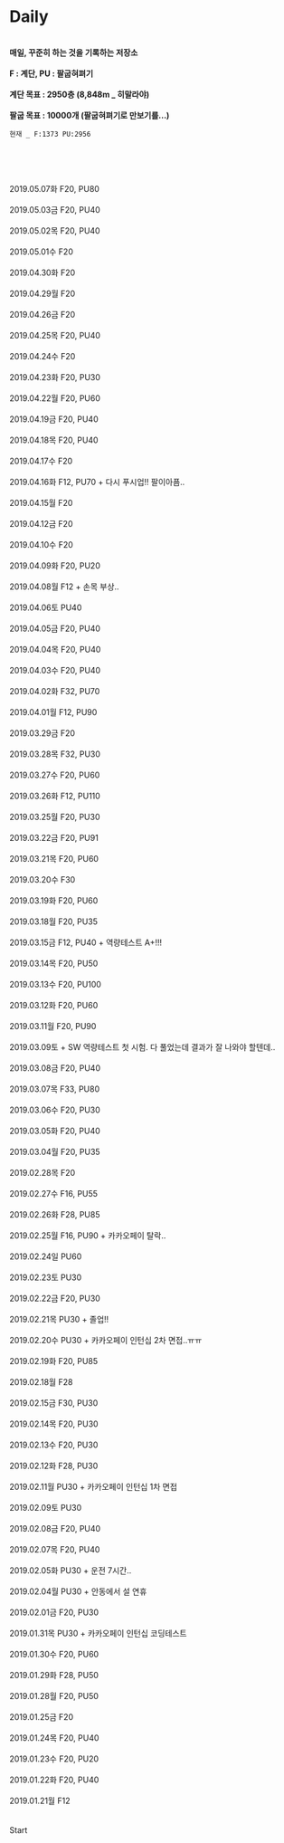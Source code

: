 ﻿# Daily

<br><b>매일, 꾸준히 하는 것을 기록하는 저장소</b></br>
<br><b>F : 계단, PU : 팔굽혀펴기</b></br>
<br><b>계단 목표 : 2950층 (8,848m _ 히말라야)</b></br>
<br><b>팔굽 목표 : 10000개 (팔굽혀펴기로 만보기를...)</b></br>
<pre><code>현재 _ F:1373 PU:2956</code></pre>
<br></br>

<br>2019.05.07화 F20, PU80</br>
<br>2019.05.03금 F20, PU40</br>
<br>2019.05.02목 F20, PU40</br>
<br>2019.05.01수 F20</br>
<br>2019.04.30화 F20</br>
<br>2019.04.29월 F20</br>
<br>2019.04.26금 F20</br>
<br>2019.04.25목 F20, PU40</br>
<br>2019.04.24수 F20</br>
<br>2019.04.23화 F20, PU30</br>
<br>2019.04.22월 F20, PU60</br>
<br>2019.04.19금 F20, PU40</br>
<br>2019.04.18목 F20, PU40</br>
<br>2019.04.17수 F20</br>
<br>2019.04.16화 F12, PU70 + 다시 푸시업!! 팔이아픔..</br>
<br>2019.04.15월 F20</br>
<br>2019.04.12금 F20</br>
<br>2019.04.10수 F20</br>
<br>2019.04.09화 F20, PU20</br>
<br>2019.04.08월 F12 + 손목 부상..</br>
<br>2019.04.06토 PU40</br>
<br>2019.04.05금 F20, PU40</br>
<br>2019.04.04목 F20, PU40</br>
<br>2019.04.03수 F20, PU40</br>
<br>2019.04.02화 F32, PU70</br>
<br>2019.04.01월 F12, PU90</br>
<br>2019.03.29금 F20</br>
<br>2019.03.28목 F32, PU30</br>
<br>2019.03.27수 F20, PU60</br>
<br>2019.03.26화 F12, PU110</br>
<br>2019.03.25월 F20, PU30</br>
<br>2019.03.22금 F20, PU91</br>
<br>2019.03.21목 F20, PU60</br>
<br>2019.03.20수 F30</br>
<br>2019.03.19화 F20, PU60</br>
<br>2019.03.18월 F20, PU35</br>
<br>2019.03.15금 F12, PU40 + 역량테스트 A+!!!</br>
<br>2019.03.14목 F20, PU50</br>
<br>2019.03.13수 F20, PU100</br>
<br>2019.03.12화 F20, PU60</br>
<br>2019.03.11월 F20, PU90</br>
<br>2019.03.09토 + SW 역량테스트 첫 시험. 다 풀었는데 결과가 잘 나와야 할텐데..</br>
<br>2019.03.08금 F20, PU40</br>
<br>2019.03.07목 F33, PU80</br>
<br>2019.03.06수 F20, PU30</br>
<br>2019.03.05화 F20, PU40</br>
<br>2019.03.04월 F20, PU35</br>
<br>2019.02.28목 F20</br>
<br>2019.02.27수 F16, PU55</br>
<br>2019.02.26화 F28, PU85</br>
<br>2019.02.25월 F16, PU90 + 카카오페이 탈락..</br>
<br>2019.02.24일 PU60</br>
<br>2019.02.23토 PU30</br>
<br>2019.02.22금 F20, PU30</br>
<br>2019.02.21목 PU30 + 졸업!!</br>
<br>2019.02.20수 PU30 + 카카오페이 인턴십 2차 면접..ㅠㅠ</br>
<br>2019.02.19화 F20, PU85</br>
<br>2019.02.18월 F28</br>
<br>2019.02.15금 F30, PU30</br>
<br>2019.02.14목 F20, PU30</br>
<br>2019.02.13수 F20, PU30</br>
<br>2019.02.12화 F28, PU30</br>
<br>2019.02.11월 PU30 + 카카오페이 인턴십 1차 면접</br>
<br>2019.02.09토 PU30</br>
<br>2019.02.08금 F20, PU40</br>
<br>2019.02.07목 F20, PU40</br>
<br>2019.02.05화 PU30 + 운전 7시간..</br>
<br>2019.02.04월 PU30 + 안동에서 설 연휴</br>
<br>2019.02.01금 F20, PU30</br>
<br>2019.01.31목 PU30 + 카카오페이 인턴십 코딩테스트</br>
<br>2019.01.30수 F20, PU60</br>
<br>2019.01.29화 F28, PU50</br>
<br>2019.01.28월 F20, PU50</br>
<br>2019.01.25금 F20</br>
<br>2019.01.24목 F20, PU40</br>
<br>2019.01.23수 F20, PU20</br>
<br>2019.01.22화 F20, PU40</br>
<br>2019.01.21월 F12</br>  
<br>Start</br>
